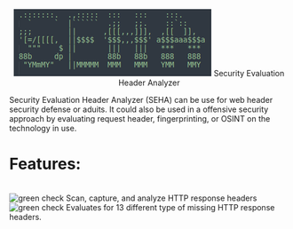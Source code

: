 
<center><img src="/images/SEHA.png" alt="Alt text" title="Optional title">
Security  Evaluation  Header  Analyzer</center>

<p> Security Evaluation Header Analyzer (SEHA) can be use for web header security defense or aduits. It could also
be used in a offensive security approach by evaluating request header, fingerprinting, or OSINT on the technology
in use.</p>

<h1>Features:</h1><br>
<img scr="/images/greenCheck.png" alt="green check" title="GREEN CHECK"> Scan, capture, and analyze HTTP response headers<br>
<img scr="/images/greenCheck.png" alt="green check" title="GREEN CHECK"> Evaluates for 13 different type of missing HTTP response headers.<br>